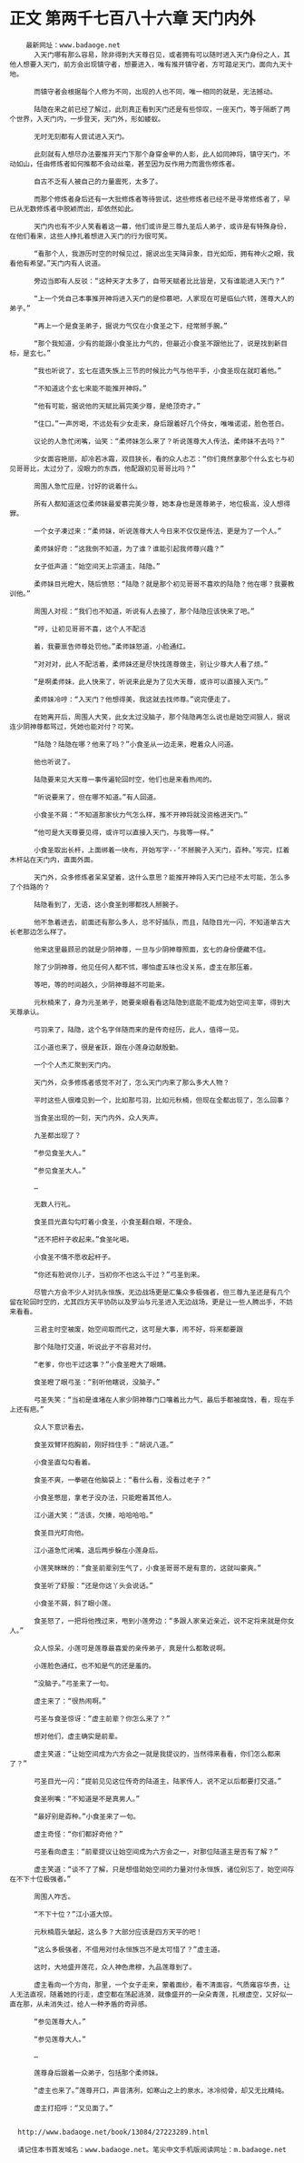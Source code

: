 # 正文 第两千七百八十六章 天门内外
        最新网址：www.badaoge.net
          入天门哪有那么容易，除非得到大天尊召见，或者拥有可以随时进入天门身份之人，其他人想要入天门，前方会出现镇守者，想要进入，唯有推开镇守者，方可踏足天门，面向九天十地。
      
          而镇守者会根据每个人修为不同，出现的人也不同，唯一相同的就是，无法撼动。
      
          陆隐在来之前已经了解过，此刻真正看到天门还是有些惊叹，一座天门，等于隔断了两个世界，入天门内，一步登天，天门外，形如蝼蚁。
      
          无时无刻都有人尝试进入天门。
      
          此刻就有人想尽办法要推开天门下那个身穿金甲的人影，此人如同神将，镇守天门，不动如山，任由修炼者如何推都不会动丝毫，甚至因为反作用力而震伤修炼者。
      
          自古不乏有人被自己的力量震死，太多了。
      
          而那个修炼者身后还有一大批修炼者等待尝试，这些修炼者已经不是寻常修炼者了，早已从无数修炼者中脱颖而出，却依然如此。
      
          天门内也有不少人笑看着这一幕，他们或许是三尊九圣后人弟子，或许是有特殊身份，在他们看来，这些人挣扎着想进入天门的行为很可笑。
      
          “看那个人，我游历时空的时候见过，据说出生天降异象，目光如炬，拥有神火之眼，我看他有希望。”天门内有人说道。
      
          旁边当即有人反驳：“这种天才太多了，自带天赋者比比皆是，又有谁能进入天门？”
      
          “上一个凭自己本事推开神将进入天门的是伶慕吧，人家现在可是临仙六转，莲尊大人的弟子。”
      
          “再上一个是食圣弟子，据说力气仅在小食圣之下，经常掰手腕。”
      
          “那个我知道，少有的能跟小食圣比力气的，但最近小食圣不跟他比了，说是找到新目标，是玄七。”
      
          “我也听说了，玄七在遗失族上三节的时候比力气与他平手，小食圣现在就盯着他。”
      
          “不知道这个玄七来能不能推开神将。”
      
          “他有可能，据说他的天赋比肩完美少尊，是绝顶奇才。”
      
          “住口。”一声厉喝，不远处有少女走来，身后跟着好几个侍女，唯唯诺诺，脸色苍白。
      
          议论的人急忙闭嘴，讪笑：“柔师妹怎么来了？听说莲尊大人传法，柔师妹不去吗？”
      
          少女面容艳丽，却冷若冰霜，双目狭长，看的众人忐忑：“你们竟然拿那个什么玄七与初见哥哥比，太过分了，没眼力的东西，他配跟初见哥哥比吗？”
      
          周围人急忙应是，讨好的说着什么。
      
          所有人都知道这位柔师妹最爱慕完美少尊，她本身也是莲尊弟子，地位极高，没人想得罪。
      
          一个女子凑过来：“柔师妹，听说莲尊大人今日来不仅仅是传法，更是为了一个人。”
      
          柔师妹好奇：“这我倒不知道，为了谁？谁能引起我师尊兴趣？”
      
          女子低声道：“始空间天上宗道主，陆隐。”
      
          柔师妹目光瞪大，随后愤怒：“陆隐？就是那个初见哥哥不喜欢的陆隐？他在哪？我要教训他。”
      
          周围人对视：“我们也不知道，听说有人去接了，那个陆隐应该快来了吧。”
      
          “哼，让初见哥哥不喜，这个人不配活
      
          着，我要禀告师尊处罚他。”柔师妹怒道，小脸通红。
      
          “对对对，此人不配活着，柔师妹还是尽快找莲尊做主，别让少尊大人看了烦。”
      
          “是啊柔师妹，此人快来了，听说来此是为了见大天尊，或许可以直接入天门。”
      
          柔师妹冷哼：“入天门？他想得美，我这就去找师尊。”说完便走了。
      
          在她离开后，周围人大笑，此女太过没脑子，那个陆隐再怎么说也是始空间狠人，据说连少阴神尊都骂过，凭她也能对付？可笑。
      
          “陆隐？陆隐在哪？他来了吗？”小食圣从一边走来，瞪着众人问道。
      
          他也听说了。
      
          陆隐要来见大天尊一事传遍轮回时空，他们也是来看热闹的。
      
          “听说要来了，但在哪不知道。”有人回道。
      
          小食圣不屑：“不知道那家伙力气怎么样，推不开神将就没资格进天门。”
      
          “他可是大天尊要见得，或许可以直接入天门，与我等一样。”
      
          小食圣取出长杆，上面绑着一块布，开始写字--‘不掰腕子入天门，孬种。’写完，扛着木杆站在天门内，直面外面。
      
          天门外，众多修炼者呆呆望着，这什么意思？能推开神将入天门已经不太可能，怎么多了个挡路的？
      
          陆隐看到了，无语，这小食圣到哪都找人掰腕子。
      
          他不急着进去，前面还有那么多人，总不好插队，而且，陆隐目光一闪，不知道单古大长老那边怎么样了。
      
          他来这里最顾忌的就是少阴神尊，一旦与少阴神尊照面，玄七的身份便藏不住。
      
          除了少阴神尊，他见任何人都不怵，哪怕虚五味也没关系，虚主在那压着。
      
          等吧，等的时间越久，少阴神尊越不可能来。
      
          元秋楠来了，身为元圣弟子，她要亲眼看看这陆隐到底能不能成为始空间主宰，得到大天尊承认。
      
          弓羽来了，陆隐，这个名字伴随而来的是传奇经历，此人，值得一见。
      
          江小道也来了，很是雀跃，跟在小莲身边献殷勤。
      
          一个个人杰汇聚到天门内。
      
          天门外，众多修炼者感觉不对了，怎么天门内来了那么多大人物？
      
          平时这些人很难见到一个，比如那弓羽，比如元秋楠，但现在全都出现了，怎么回事？
      
          当食圣出现的一刻，天门内外，众人失声。
      
          九圣都出现了？
      
          “参见食圣大人。”
      
          “参见食圣大人。”
      
          …
      
          无数人行礼。
      
          食圣目光直勾勾盯着小食圣，小食圣翻白眼，不理会。
      
          “还不把杆子收起来。”食圣叱喝。
      
          小食圣不情不愿收起杆子。
      
          “你还有脸说你儿子，当初你不也这么干过？”弓圣到来。
      
          尽管六方会不少人对抗永恒族，无边战场更是汇集众多极强者，但三尊九圣还是有几个留在轮回时空的，尤其四方天平协防以及罗汕与元圣进入无边战场，更是让一些人腾出手，不妨来看看。
      
          三君主时空被废，始空间取而代之，这可是大事，闹不好，将来都要跟
      
          那个陆隐打交道，听说此子不容易对付。
      
          “老爹，你也干过这事？”小食圣瞪大了眼睛。
      
          食圣瞪了眼弓圣：“别听他瞎说，没脑子。”
      
          弓圣失笑：“当初是谁堵在人家少阴神尊门口嚷着比力气，最后手都被腐蚀，看，现在手上还有疤。”
      
          众人下意识看去。
      
          食圣双臂环抱胸前，刚好挡住手：“胡说八道。”
      
          小食圣直勾勾看着。
      
          食圣不爽，一拳砸在他脑袋上：“看什么看，没看过老子？”
      
          小食圣憋屈，拿老子没办法，只能瞪着其他人。
      
          江小道大笑：“活该，欠揍，哈哈哈哈。”
      
          食圣目光盯向他。
      
          江小道急忙闭嘴，退后两步躲在小莲身后。
      
          小莲笑眯眯的：“食圣前辈别生气了，小食圣哥哥不是有意的，这就叫豪爽。”
      
          食圣听了舒服：“还是你这丫头会说话。”
      
          小食圣不屑，斜了眼小莲。
      
          食圣怒了，一把将他拽过来，甩到小莲旁边：“多跟人家亲近亲近，说不定将来就是你女人。”
      
          众人惊呆，小莲可是莲尊最喜爱的亲传弟子，真是什么都敢说啊。
      
          小莲脸色通红，也不知是气的还是羞的。
      
          “没脑子。”弓圣来了一句。
      
          虚主来了：“很热闹啊。”
      
          弓圣与食圣惊讶：“虚主前辈？你怎么来了？”
      
          想对他们，虚主确实是前辈。
      
          虚主笑道：“让始空间成为六方会之一就是我提议的，当然得来看看，你们怎么都来了？”
      
          弓圣目光一闪：“提前见见这位传奇的陆道主，陆家传人，说不定以后都要打交道。”
      
          食圣咧嘴：“不知道是不是真男人。”
      
          “最好别是孬种。”小食圣来了一句。
      
          虚主奇怪：“你们都好奇他？”
      
          弓圣看向虚主：“前辈提议让始空间成为六方会之一，对那位陆道主是否有了解？”
      
          虚主笑道：“谈不了了解，只是想借助始空间的力量对付永恒族，诸位别忘了，始空间存在不下十位极强者。”
      
          周围人咋舌。
      
          “不下十位？”江小道大惊。
      
          元秋楠眉头皱起，这么多？大部分应该是四方天平的吧！
      
          “这么多极强者，不借用对付永恒族岂不是太可惜了？”虚主道。
      
          这时，大地盛开莲花，众人神色肃穆，九品莲尊到了。
      
          虚主看向一个方向，那里，一个女子走来，蒙着面纱，看不清面容，气质雍容华贵，让人无法直视，随着她的行走，虚空都在荡起涟漪，就像盛开的一朵朵青莲，扎根虚空，又好似一直在那，从未消失过，给人一种矛盾的奇异感。
      
          “参见莲尊大人。”
      
          “参见莲尊大人。”
      
          …
      
          莲尊身后跟着一众弟子，包括那个柔师妹。
      
          “虚主也来了。”莲尊开口，声音清冽，如寒山之上的泉水，冰冷彻骨，却又无比精纯。
      
          虚主打招呼：“又见面了。”
      
      
      http://www.badaoge.net/book/13084/27223289.html
      
      请记住本书首发域名：www.badaoge.net。笔尖中文手机版阅读网址：m.badaoge.net